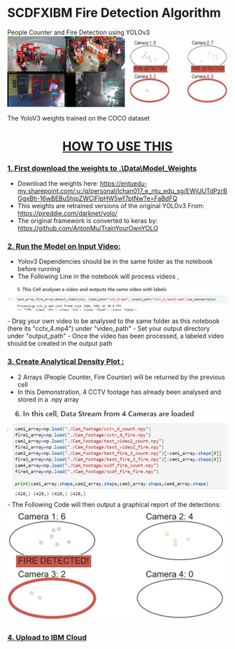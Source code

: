 # SCDFXIBM Fire Detection Algorithm
People Counter and Fire Detection using YOLOv3
![alt text](Prototype.png)

The YoloV3 weights trained on the COCO dataset

# <u><center> HOW TO USE THIS </center></u>
### <u>1. First download the weights to .\Data\Model_Weights</u>
- Download the weights here: https://entuedu-my.sharepoint.com/:u:/g/personal/lchan017_e_ntu_edu_sg/EWjUUTdPzrBGgxBtj-16wBEBu5hjpZWClFlpHW5wf7ptNw?e=FaBdFQ
- This weights are retrained versions of the original YOLOv3 From: https://pjreddie.com/darknet/yolo/
- The original framework is converted to keras by: https://github.com/AntonMu/TrainYourOwnYOLO

### <u>2. Run the Model on Input Video:</u>
- Yolov3 Dependencies should be in the same folder as the notebook before running
- The Following Line in the notebook will process videos ,
<img src="IMG1.png" alt="drawing" width="700"/>
- Drag your own video to be analysed to the same folder as this notebook (here its "cctv_4.mp4") under "video_path"
- Set your output directory under "output_path"
- Once the video has been processed, a labeled video should be created in the output path

### <u>3. Create Analytical Density Plot :</u>
- 2 Arrays (People Counter, Fire Counter) will be returned by the previous cell
- In this Demonstration, 4 CCTV footage has already been analysed and stored in a .npy array
<img src="IMG2.png" alt="drawing" width="600"/>
- The Following Code will then output a graphical report of the detections:
<img src="IMG3.png" alt="drawing" width="600"/>

### <u>4. Upload to IBM Cloud</u>
